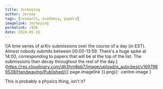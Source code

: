 ```yaml
---
title: Jockeying
author: Jeremy
tags: [research, academia, papers]
imagelink: Jockeying
permalink: /836
date: 2024-05-16
---
```


![A time series of arXiv submissions over the course of a day (in EST). Almost nobody submits between 00:00-13:59. There's a huge spike at 14:00, corresponding to papers that will be at the top of the list. The submissions then decay throughout the rest of the day.](https://res.cloudinary.com/dh3hm8pb7/image/upload/q_auto:best/v1697989539/Handwaving/Published/{{ page.imagelink }}.png){: .centre-image }

This is probably a physics thing, isn't it?
